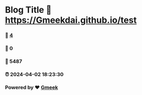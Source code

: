# Blog Title :link: https://Gmeekdai.github.io/test 
### :page_facing_up: [4](https://Gmeekdai.github.io/test/tag.html) 
### :speech_balloon: 0 
### :hibiscus: 5487 
### :alarm_clock: 2024-04-02 18:23:30 
### Powered by :heart: [Gmeek](https://github.com/Meekdai/Gmeek)
